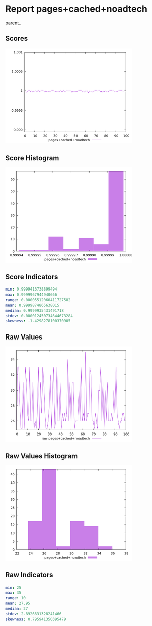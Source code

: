 # Report pages+cached+noadtech

[parent..](./..)  


## Scores

![score](./score.png)  

## Score Histogram

![hist](./hist.png)  

## Score Indicators

```yaml
min: 0.9999416738899494
max: 0.9999967944940666
range: 0.00005512060411727582
mean: 0.9999874865638015
median: 0.9999935431491718
stdev: 0.000012450734644673284
skewness: -1.4298278100370905

```

## Raw Values

![raw](./raw.png)  

## Raw Values Histogram

![raw hist](./raw_hist.png)  

## Raw Indicators

```yaml
min: 25
max: 35
range: 10
mean: 27.95
median: 27
stdev: 2.8926631328241466
skewness: 0.795941350395479

```

<style>
  img {
    max-width: 80%;
  }
</style>
      
